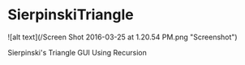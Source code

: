 # SierpinskiTriangle
![alt text](/Screen Shot 2016-03-25 at 1.20.54 PM.png "Screenshot")

Sierpinski's Triangle GUI Using Recursion
